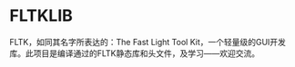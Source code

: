 # FLTKLIB
   FLTK，如同其名字所表达的：The Fast Light Tool Kit，一个轻量级的GUI开发库。此项目是编译通过的FLTK静态库和头文件，及学习——欢迎交流。
   
